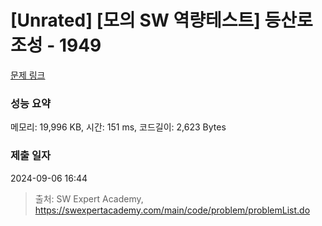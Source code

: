 # [Unrated] [모의 SW 역량테스트] 등산로 조성 - 1949 

[문제 링크](https://swexpertacademy.com/main/code/problem/problemDetail.do?contestProbId=AV5PoOKKAPIDFAUq) 

### 성능 요약

메모리: 19,996 KB, 시간: 151 ms, 코드길이: 2,623 Bytes

### 제출 일자

2024-09-06 16:44



> 출처: SW Expert Academy, https://swexpertacademy.com/main/code/problem/problemList.do
